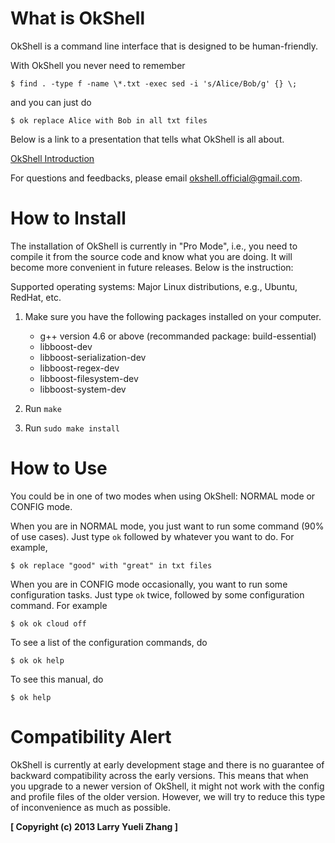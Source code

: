 What is OkShell
===============

OkShell is a command line interface that is designed to be human-friendly. 

With OkShell you never need to remember

    $ find . -type f -name \*.txt -exec sed -i 's/Alice/Bob/g' {} \;

and you can just do

    $ ok replace Alice with Bob in all txt files

Below is a link to a presentation that tells what OkShell is all about.

[OkShell Introduction](https://docs.google.com/presentation/d/1HG6YCgUMHHSWAYLbdabj1I1z9pmOVZQp5VvIinCIlXA/pub?start=false&loop=false&delayms=3000)

For questions and feedbacks, please email <okshell.official@gmail.com>.


How to Install
==============

The installation of OkShell is currently in "Pro Mode", i.e., you need to
compile it from the source code and know what you are doing. It will become
more convenient in future releases. Below is the instruction:

Supported operating systems: Major Linux distributions, e.g., Ubuntu, RedHat, etc.

1. Make sure you have the following packages installed on your computer.
	- g++ version 4.6 or above (recommanded package: build-essential)
	- libboost-dev
	- libboost-serialization-dev
	- libboost-regex-dev
	- libboost-filesystem-dev
	- libboost-system-dev

2. Run `make`

3. Run `sudo make install`


How to Use
==========

You could be in one of two modes when using OkShell: NORMAL mode or CONFIG
mode. 

When you are in NORMAL mode, you just want to run some command (90% of use
cases). Just type `ok` followed by whatever you want to do. For example,

    $ ok replace "good" with "great" in txt files

When you are in CONFIG mode occasionally, you want to run some configuration
tasks. Just type `ok` twice, followed by some configuration command. For
example

    $ ok ok cloud off

To see a list of the configuration commands, do 

    $ ok ok help

To see this manual, do 

    $ ok help


Compatibility Alert
===================

OkShell is currently at early development stage and there is no guarantee of
backward compatibility across the early versions. This means that when you
upgrade to a newer version of OkShell, it might not work with the config and
profile files of the older version. However, we will try to reduce this type of
inconvenience as much as possible.

__[ Copyright (c) 2013 Larry Yueli Zhang ]__


